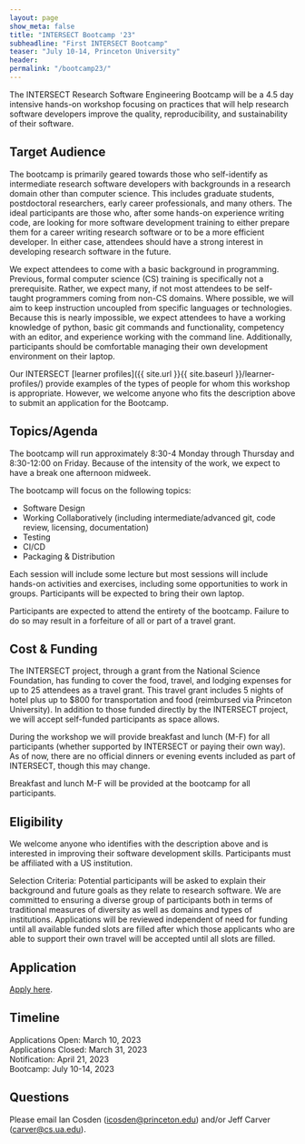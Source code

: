 ```yaml
---
layout: page
show_meta: false
title: "INTERSECT Bootcamp '23"
subheadline: "First INTERSECT Bootcamp"
teaser: "July 10-14, Princeton University"
header:
permalink: "/bootcamp23/"
---
```



The INTERSECT Research Software Engineering Bootcamp will be a 4.5 day intensive hands-on workshop focusing on practices that will help research software developers improve the quality, reproducibility, and sustainability of their software.  

## Target Audience
The bootcamp is primarily geared towards those who self-identify as intermediate research software developers with backgrounds in a research domain other than computer science.
This includes graduate students, postdoctoral researchers, early career professionals, and many others.
The ideal participants are those who, after some hands-on experience writing code, are looking for more software development training to either prepare them for a career writing research software or to be a more efficient developer.
In either case, attendees should have a strong interest in developing research software in the future. 

We expect attendees to come with a basic background in programming.
Previous, formal computer science (CS) training is specifically not a prerequisite. 
Rather, we expect many, if not most attendees to be self-taught programmers coming from non-CS domains.
Where possible, we will aim to keep instruction uncoupled from specific languages or technologies.
Because this is nearly impossible, we expect attendees to have a working knowledge of python, basic git commands and functionality, competency with an editor, and experience working with the command line.
Additionally, participants should be comfortable managing their own development environment on their laptop. 

Our INTERSECT [learner profiles]({{ site.url }}{{ site.baseurl }}/learner-profiles/) provide examples of the types of people for whom this workshop is appropriate.
However, we welcome anyone who fits the description above to submit an application for the Bootcamp.

## Topics/Agenda
The bootcamp will run approximately 8:30-4 Monday through Thursday and 8:30-12:00 on Friday. 
Because of the intensity of the work, we expect to have a break one afternoon midweek. 

The bootcamp will focus on the following topics:
* Software Design
* Working Collaboratively (including intermediate/advanced git, code review, licensing, documentation)
* Testing
* CI/CD
* Packaging & Distribution

Each session will include some lecture but most sessions will include hands-on activities and exercises, including some opportunities to work in groups. Participants will be expected to bring their own laptop. 

Participants are expected to attend the entirety of the bootcamp.
Failure to do so may result in a forfeiture of all or part of a travel grant.

## Cost & Funding
The INTERSECT project, through a grant from the National Science Foundation, has funding to cover the food, travel, and lodging expenses for up to 25 attendees as a travel grant. 
This travel grant includes 5 nights of hotel plus up to $800 for transportation and food (reimbursed via Princeton University). 
In addition to those funded directly by the INTERSECT project, we will accept self-funded participants as space allows. 

During the workshop we will provide breakfast and lunch (M-F) for all participants (whether supported by INTERSECT or paying their own way). 
As of now, there are no official dinners or evening events included as part of INTERSECT, though this may change.

Breakfast and lunch M-F will be provided at the bootcamp for all participants. 

## Eligibility

We welcome anyone who identifies with the description above and is interested in improving their software development skills. 
Participants must be affiliated with a US institution.

Selection Criteria: Potential participants will be asked to explain their background and future goals as they relate to research software. 
We are committed to ensuring a diverse group of participants both in terms of traditional measures of diversity as well as domains and types of institutions. 
Applications will be reviewed independent of need for funding until all available funded slots are filled after which those applicants who are able to support their own travel will be accepted until all slots are filled.

## Application

[Apply here](https://docs.google.com/forms/d/e/1FAIpQLSdmmrhWNgvjx-H3qk72w9ifeu4s717Jo1EwTZpDj4pxjtTl4A/viewform?usp=sf_link).

## Timeline
Applications Open: March 10, 2023  
Applications Closed: March 31, 2023  
Notification: April 21, 2023  
Bootcamp: July 10-14, 2023  


## Questions
Please email Ian Cosden (icosden@princeton.edu) and/or Jeff Carver (carver@cs.ua.edu).

